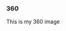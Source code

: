 ### 360
This is my 360 image

<script src="//360.vizor.io/scripts/embed.js" data-vizorurl="https://360.vizor.io/embed/v/4nxr6" ></script>
